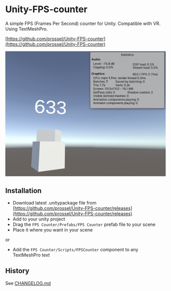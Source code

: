# Unity-FPS-counter

A simple FPS (Frames Per Second) counter for Unity. Compatible with VR. Using TextMeshPro.

[https://github.com/prossel/Unity-FPS-counter](https://github.com/prossel/Unity-FPS-counter)

![screenshot](Screenshots/Screenshot_001.png)

## Installation

* Download latest .unitypackage file from [https://github.com/prossel/Unity-FPS-counter/releases](https://github.com/prossel/Unity-FPS-counter/releases)
* Add to your unity project
* Drag the `FPS Counter/Prefabs/FPS Counter` prefab file to your scene
* Place it where you want in your scene

or

* Add the `FPS Counter/Scripts/FPSCounter` component to any TextMeshPro text

## History

See [CHANGELOG.md](CHANGELOG.md)
